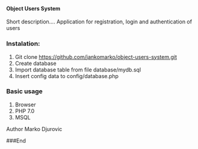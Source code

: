 #### Object Users System

Short description....
Application for registration, login and authentication of users


###  Instalation:
1. Git clone https://github.com/jankomarko/object-users-system.git
2. Create database
3. Import database table from file database/mydb.sql
4. Insert config data to config/database.php

### Basic usage
1. Browser
2. PHP 7.0
3. MSQL

Author
Marko Djurovic

###End
